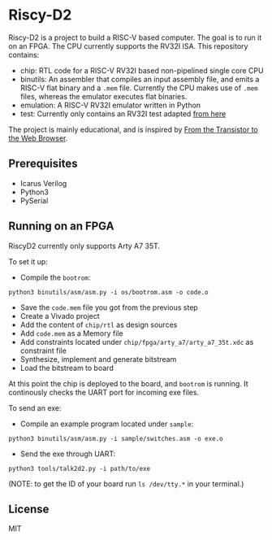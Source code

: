 # Riscy-D2

Riscy-D2 is a project to build a RISC-V based computer. The goal is to run it on an FPGA. The CPU currently supports the RV32I ISA.
This repository contains:

- chip: RTL code for a RISC-V RV32I based non-pipelined single core CPU
- binutils: An assembler that compiles an input assembly file, and emits a RISC-V flat binary and  a `.mem` file. Currently the CPU makes use of `.mem` files, whereas the emulator executes flat binaries.
- emulation: A RISC-V RV32I emulator written in Python
- test: Currently only contains an RV32I test adapted [from here](https://raw.githubusercontent.com/stevehoover/LF-Building-a-RISC-V-CPU-Core/main/lib/risc-v_shell_lib.tlv)

The project is mainly educational, and is inspired by [From the Transistor to the Web Browser](https://github.com/geohot/fromthetransistor).

## Prerequisites

- Icarus Verilog
- Python3
- PySerial

## Running on an FPGA

RiscyD2 currently only supports Arty A7 35T.

To set it up:
- Compile the `bootrom`: 

`python3 binutils/asm/asm.py -i os/bootrom.asm -o code.o`

- Save the `code.mem` file you got from the previous step
- Create a Vivado project
- Add the content of `chip/rtl` as design sources
- Add `code.mem` as a Memory file
- Add constraints located under `chip/fpga/arty_a7/arty_a7_35t.xdc` as constraint file
- Synthesize, implement and generate bitstream
- Load the bitstream to board

At this point the chip is deployed to the board, and `bootrom` is running. It continously checks the UART port for incoming exe files.

To send an exe:

- Compile an example program located under `sample`:

`python3 binutils/asm/asm.py -i sample/switches.asm -o exe.o`

- Send the exe through UART:

`python3 tools/talk2d2.py -i path/to/exe`

(NOTE: to get the ID of your board run `ls /dev/tty.*` in your terminal.)

## License

MIT
